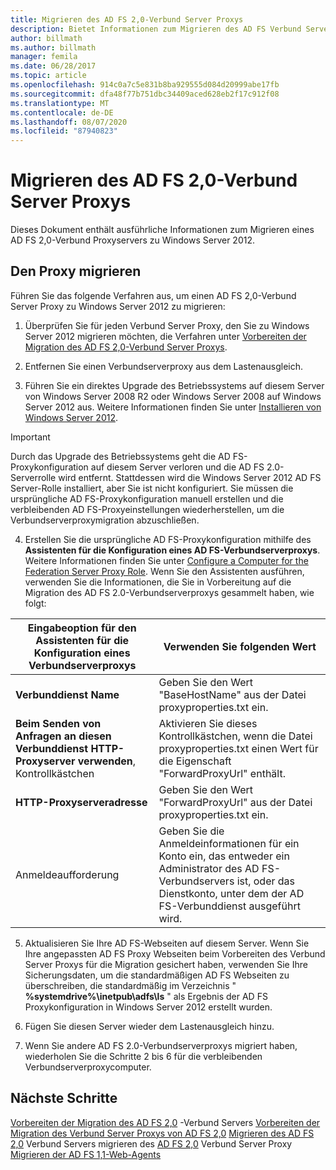 ```yaml
---
title: Migrieren des AD FS 2,0-Verbund Server Proxys
description: Bietet Informationen zum Migrieren des AD FS Verbund Server Proxys zu Windows Server 2012.
author: billmath
ms.author: billmath
manager: femila
ms.date: 06/28/2017
ms.topic: article
ms.openlocfilehash: 914c0a7c5e831b8ba929555d084d20999abe17fb
ms.sourcegitcommit: dfa48f77b751dbc34409aced628eb2f17c912f08
ms.translationtype: MT
ms.contentlocale: de-DE
ms.lasthandoff: 08/07/2020
ms.locfileid: "87940823"
---
```

# <a name="migrate-the-ad-fs-20-federation-server-proxy"></a>Migrieren des AD FS 2,0-Verbund Server Proxys
Dieses Dokument enthält ausführliche Informationen zum Migrieren eines AD FS 2,0-Verbund Proxyservers zu Windows Server 2012.

## <a name="migrate-the-proxy"></a>Den Proxy migrieren

Führen Sie das folgende Verfahren aus, um einen AD FS 2,0-Verbund Server Proxy zu Windows Server 2012 zu migrieren:

1.  Überprüfen Sie für jeden Verbund Server Proxy, den Sie zu Windows Server 2012 migrieren möchten, die Verfahren unter [Vorbereiten der Migration des AD FS 2,0-Verbund Server Proxys](prepare-to-migrate-ad-fs-fed-proxy.md).

2.  Entfernen Sie einen Verbundserverproxy aus dem Lastenausgleich.

3.  Führen Sie ein direktes Upgrade des Betriebssystems auf diesem Server von Windows Server 2008 R2 oder Windows Server 2008 auf Windows Server 2012 aus. Weitere Informationen finden Sie unter [Installieren von Windows Server 2012](/previous-versions/windows/it-pro/windows-server-2012-R2-and-2012/jj134246(v=ws.11)).

> [!IMPORTANT]
>  Durch das Upgrade des Betriebssystems geht die AD FS-Proxykonfiguration auf diesem Server verloren und die AD FS 2.0-Serverrolle wird entfernt. Stattdessen wird die Windows Server 2012 AD FS Server-Rolle installiert, aber Sie ist nicht konfiguriert. Sie müssen die ursprüngliche AD FS-Proxykonfiguration manuell erstellen und die verbleibenden AD FS-Proxyeinstellungen wiederherstellen, um die Verbundserverproxymigration abzuschließen.

4. Erstellen Sie die ursprüngliche AD FS-Proxykonfiguration mithilfe des **Assistenten für die Konfiguration eines AD FS-Verbundserverproxys**. Weitere Informationen finden Sie unter [Configure a Computer for the Federation Server Proxy Role](configure-a-computer-for-the-federation-server-proxy-role.md). Wenn Sie den Assistenten ausführen, verwenden Sie die Informationen, die Sie in Vorbereitung auf die Migration des AD FS 2.0-Verbundserverproxys gesammelt haben, wie folgt:


|**Eingabeoption für den Assistenten für die Konfiguration eines Verbundserverproxys**|**Verwenden Sie folgenden Wert**|
|-----|-----|
|**Verbunddienst Name**|Geben Sie den Wert "BaseHostName" aus der Datei proxyproperties.txt ein.|
|**Beim Senden von Anfragen an diesen Verbunddienst HTTP-Proxyserver verwenden**, Kontrollkästchen|Aktivieren Sie dieses Kontrollkästchen, wenn die Datei proxyproperties.txt einen Wert für die Eigenschaft "ForwardProxyUrl" enthält.|
|**HTTP-Proxyserveradresse**|Geben Sie den Wert "ForwardProxyUrl" aus der Datei proxyproperties.txt ein.|
|Anmeldeaufforderung|Geben Sie die Anmeldeinformationen für ein Konto ein, das entweder ein Administrator des AD FS-Verbundservers ist, oder das Dienstkonto, unter dem der AD FS-Verbunddienst ausgeführt wird.|

5. Aktualisieren Sie Ihre AD FS-Webseiten auf diesem Server. Wenn Sie Ihre angepassten AD FS Proxy Webseiten beim Vorbereiten des Verbund Server Proxys für die Migration gesichert haben, verwenden Sie Ihre Sicherungsdaten, um die standardmäßigen AD FS Webseiten zu überschreiben, die standardmäßig im Verzeichnis " **%systemdrive%\inetpub\adfs\ls** " als Ergebnis der AD FS Proxykonfiguration in Windows Server 2012 erstellt wurden.

6. Fügen Sie diesen Server wieder dem Lastenausgleich hinzu.

7. Wenn Sie andere AD FS 2.0-Verbundserverproxys migriert haben, wiederholen Sie die Schritte 2 bis 6 für die verbleibenden Verbundserverproxycomputer.


## <a name="next-steps"></a>Nächste Schritte
 [Vorbereiten der Migration des AD FS 2,0](prepare-to-migrate-ad-fs-fed-server.md) -Verbund Servers [Vorbereiten der Migration des Verbund Server Proxys von AD FS 2,0](prepare-to-migrate-ad-fs-fed-proxy.md) [Migrieren des AD FS 2,0](migrate-the-ad-fs-fed-server.md) Verbund Servers migrieren des [AD FS 2,0](migrate-the-ad-fs-2-fed-server-proxy.md) Verbund Server Proxy [Migrieren der AD FS 1,1-Web-Agents](migrate-the-ad-fs-web-agent.md)
